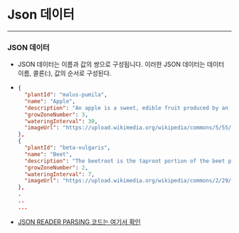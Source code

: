 # Json 데이터
---
### JSON 데이터
* JSON 데이터는 이름과 값의 쌍으로 구성됩니다. 이러한 JSON 데이터는 데이터 이름, 콜론(:), 값의 순서로 구성된다.
* ```json
  {
    "plantId": "malus-pumila",
    "name": "Apple",
    "description": "An apple is a sweet, edible fruit produced by an apple tree (Malus pumila). Apple trees are cultivated worldwide, and are the most widely grown species in the genus Malus. The tree originated in Central Asia, where its wild ancestor, Malus sieversii, is still found today. Apples have been grown for thousands of years in Asia and Europe, and were brought to North America by European colonists. Apples have religious and mythological significance in many cultures, including Norse, Greek and European Christian traditions.<br><br>Apple trees are large if grown from seed. Generally apple cultivars are propagated by grafting onto rootstocks, which control the size of the resulting tree. There are more than 7,500 known cultivars of apples, resulting in a range of desired characteristics. Different cultivars are bred for various tastes and uses, including cooking, eating raw and cider production. Trees and fruit are prone to a number of fungal, bacterial and pest problems, which can be controlled by a number of organic and non-organic means. In 2010, the fruit's genome was sequenced as part of research on disease control and selective breeding in apple production.<br><br>Worldwide production of apples in 2014 was 84.6 million tonnes, with China accounting for 48% of the total.<br><br>(From <a href=\"https://en.wikipedia.org/wiki/Apple\">Wikipedia</a>)",
    "growZoneNumber": 3,
    "wateringInterval": 30,
    "imageUrl": "https://upload.wikimedia.org/wikipedia/commons/5/55/Apple_orchard_in_Tasmania.jpg"
  },
  {
    "plantId": "beta-vulgaris",
    "name": "Beet",
    "description": "The beetroot is the taproot portion of the beet plant, usually known in North America as the beet and also known as the table beet, garden beet, red beet, or golden beet. It is one of several of the cultivated varieties of Beta vulgaris grown for their edible taproots and their leaves (called beet greens). These varieties have been classified as B. vulgaris subsp. vulgaris Conditiva Group.<br><br>Other than as a food, beets have use as a food colouring and as a medicinal plant. Many beet products are made from other Beta vulgaris varieties, particularly sugar beet.<br><br>(From <a href=\"https://en.wikipedia.org/wiki/Beetroot\">Wikipedia</a>)",
    "growZoneNumber": 2,
    "wateringInterval": 7,
    "imageUrl": "https://upload.wikimedia.org/wikipedia/commons/2/29/Beetroot_jm26647.jpg"
  },
  .
  ..
  ... 
* [JSON READER PARSING 코드는 여기서 확인](https://readystory.tistory.com/18)
